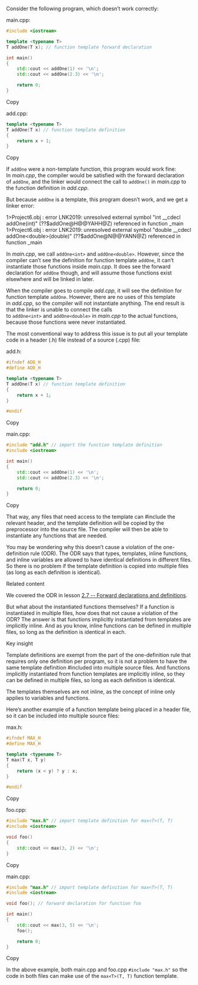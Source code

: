 

Consider the following program, which doesn’t work correctly:

main.cpp:

```cpp
#include <iostream>

template <typename T>
T addOne(T x); // function template forward declaration

int main()
{
    std::cout << addOne(1) << '\n';
    std::cout << addOne(2.3) << '\n';

    return 0;
}
```

Copy

add.cpp:

```cpp
template <typename T>
T addOne(T x) // function template definition
{
    return x + 1;
}
```

Copy

If `addOne` were a non-template function, this program would work fine: In _main.cpp_, the compiler would be satisfied with the forward declaration of `addOne`, and the linker would connect the call to `addOne()` in _main.cpp_ to the function definition in _add.cpp_.

But because `addOne` is a template, this program doesn’t work, and we get a linker error:

1>Project6.obj : error LNK2019: unresolved external symbol "int __cdecl addOne<int>(int)" (??$addOne@H@@YAHH@Z) referenced in function _main
1>Project6.obj : error LNK2019: unresolved external symbol "double __cdecl addOne<double>(double)" (??$addOne@N@@YANN@Z) referenced in function _main

In _main.cpp_, we call `addOne<int>` and `addOne<double>`. However, since the compiler can’t see the definition for function template `addOne`, it can’t instantiate those functions inside _main.cpp_. It does see the forward declaration for `addOne` though, and will assume those functions exist elsewhere and will be linked in later.

When the compiler goes to compile _add.cpp_, it will see the definition for function template `addOne`. However, there are no uses of this template in _add.cpp_, so the compiler will not instantiate anything. The end result is that the linker is unable to connect the calls to `addOne<int>` and `addOne<double>` in _main.cpp_ to the actual functions, because those functions were never instantiated.


The most conventional way to address this issue is to put all your template code in a header (.h) file instead of a source (.cpp) file:

add.h:

```cpp
#ifndef ADD_H
#define ADD_H

template <typename T>
T addOne(T x) // function template definition
{
    return x + 1;
}

#endif
```

Copy

main.cpp:

```cpp
#include "add.h" // import the function template definition
#include <iostream>

int main()
{
    std::cout << addOne(1) << '\n';
    std::cout << addOne(2.3) << '\n';

    return 0;
}
```

Copy

That way, any files that need access to the template can #include the relevant header, and the template definition will be copied by the preprocessor into the source file. The compiler will then be able to instantiate any functions that are needed.

You may be wondering why this doesn’t cause a violation of the one-definition rule (ODR). The ODR says that types, templates, inline functions, and inline variables are allowed to have identical definitions in different files. So there is no problem if the template definition is copied into multiple files (as long as each definition is identical).

Related content

We covered the ODR in lesson [2.7 -- Forward declarations and definitions](https://www.learncpp.com/cpp-tutorial/forward-declarations/#ODR).

But what about the instantiated functions themselves? If a function is instantiated in multiple files, how does that not cause a violation of the ODR? The answer is that functions implicitly instantiated from templates are implicitly inline. And as you know, inline functions can be defined in multiple files, so long as the definition is identical in each.

Key insight

Template definitions are exempt from the part of the one-definition rule that requires only one definition per program, so it is not a problem to have the same template definition #included into multiple source files. And functions implicitly instantiated from function templates are implicitly inline, so they can be defined in multiple files, so long as each definition is identical.

The templates themselves are not inline, as the concept of inline only applies to variables and functions.

Here’s another example of a function template being placed in a header file, so it can be included into multiple source files:

max.h:

```cpp
#ifndef MAX_H
#define MAX_H

template <typename T>
T max(T x, T y)
{
    return (x < y) ? y : x;
}

#endif
```

Copy

foo.cpp:

```cpp
#include "max.h" // import template definition for max<T>(T, T)
#include <iostream>

void foo()
{
	std::cout << max(3, 2) << '\n';
}
```

Copy

main.cpp:

```cpp
#include "max.h" // import template definition for max<T>(T, T)
#include <iostream>

void foo(); // forward declaration for function foo

int main()
{
    std::cout << max(3, 5) << '\n';
    foo();

    return 0;
}
```

Copy

In the above example, both main.cpp and foo.cpp `#include "max.h"` so the code in both files can make use of the `max<T>(T, T)` function template.